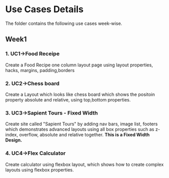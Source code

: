 # Use Cases Details
The folder contains the following use cases week-wise.

## Week1

### 1. UC1->Food Receipe
Create a Food Recipe one column layout page using layout properties,  hacks, margins, padding,borders

### 2. UC2->Chess board
Create a Layout which looks like chess board which shows the positoin property absolute and relative, using top,bottom properties.

### 3. UC3->Sapient Tours - Fixed Width
Create site called "Sapient Tours" by adding nav bars, image list, footers which demonstrates advanced layouts using all box properties such as z-index, overflow, absolute and relative together. **This is a Fixed Width Design.**

### 4. UC4->Flex Calculator
Create calculator using flexbox layout, which shows how to create complex layouts using flexbox properties.
